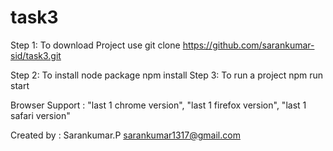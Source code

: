 # task3
Step 1: To download Project use
git clone https://github.com/sarankumar-sid/task3.git

Step 2: To install node package npm install Step 3: To run a project npm run start

Browser Support : "last 1 chrome version", "last 1 firefox version", "last 1 safari version"

Created by : Sarankumar.P sarankumar1317@gmail.com
